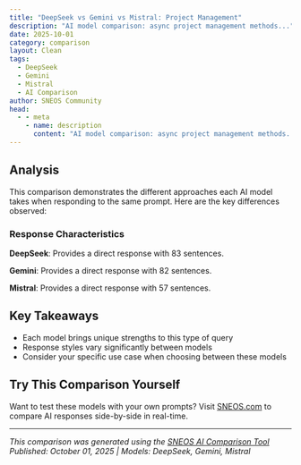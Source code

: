 ```yaml
---
title: "DeepSeek vs Gemini vs Mistral: Project Management"
description: "AI model comparison: async project management methods..."
date: 2025-10-01
category: comparison
layout: Clean
tags:
  - DeepSeek
  - Gemini
  - Mistral
  - AI Comparison
author: SNEOS Community
head:
  - - meta
    - name: description
      content: "AI model comparison: async project management methods..."
---
```


<ChatComparison
  title="DeepSeek vs Gemini vs Mistral: Project Management"
  prompt="async project management methods"
  :responses='{
    "DeepSeek": "Of course. Async (asynchronous) project management is a methodology that emphasizes deep work and flexibility by reducing the dependency on real-time, synchronous communication (like meetings and instant messages).\n\nThe core principle is **\u0022communicate through the work, not about the work.\u0022** Instead of waiting for a meeting to get an answer, information is documented in a shared space where team members can access it on their own schedule.\n\nHere\u2019s a breakdown of async project management methods, from the core principles to specific tools and frameworks.\n\n---\n\n### 1. Core Principles of Async Management\n\nBefore adopting any specific method, internalizing these principles is crucial:\n\n*   **Default to Documentation:** Every decision, project brief, and piece of context should be written down in a central, accessible location (like a wiki or project hub).\n*   **Communication as a Last Resort:** If the information can be found in the documentation, no one should need to ask for it. This respects everyone\u0027s focus time.\n*   **Embrace Deep Work:** By minimizing interruptions from meetings and chats, team members can achieve longer periods of uninterrupted, productive work.\n*   **Asynchronous by Default, Synchronous by Exception:** Assume all communication is async. Only schedule a live meeting for complex, creative debates, urgent crises, or sensitive personal conversations.\n*   **Over-communication of Context:** Since you\u0027re not in the same room, you must proactively share the \u0022why\u0022 behind your work to keep everyone aligned.\n\n---\n\n### 2. Key Async Methods \u0026 Practices\n\nThese are the practical, day-to-day techniques that make async work possible.\n\n#### **a. Comprehensive Project Hubs**\nInstead of a fragmented list of tasks in a tool, create a single source of truth for each project.\n*   **What it is:** A document or page (in Notion, Confluence, Coda, etc.) that contains the project\u0027s goal, scope, key resources, timelines, decision log, and links to all relevant files.\n*   **Async Benefit:** Anyone, at any time, can get fully up to speed on the project\u0027s status without scheduling a \u0022catch-up\u0022 call.\n\n#### **b. Asynchronous Video Updates**\nFor times when text isn\u0027t enough to convey nuance or emotion.\n*   **What it is:** Short (2-5 minute) screen-recorded videos using tools like **Loom** or **Vidyard**. A team member can walk through a design, demo a new feature, or give a weekly update.\n*   **Async Benefit:** Provides the richness of face-to-face communication without requiring everyone to be free at the same time. Viewers can watch at 1.5x speed and leave time-stamped comments.\n\n#### **c. Detailed Task Management**\nTasks in an async system need more context than just a title.\n*   **What it is:** In your project management tool (Asana, Jira, Trello, etc.), each task should have a clear description, acceptance criteria, links to relevant files, and the definition of \u0022done.\u0022\n*   **Async Benefit:** A team member can pick up a task and understand exactly what to do without needing to clarify requirements with the manager who assigned it.\n\n#### **d. Asynchronous Stand-ups / Status Updates**\nReplacing the daily 15-minute meeting.\n*   **What it is:** Using a tool like **Geekbot** (for Slack/Teams) or a dedicated channel, team members post their daily updates as a message. A common format is: **What I did yesterday | What I\u0027m doing today | Blockers**.\n*   **Async Benefit:** The entire team stays informed without losing 15 minutes of prime work time every single day. Updates are also recorded for future reference.\n\n#### **e. Asynchronous Feedback and Reviews**\nStreamlining the process of giving and receiving feedback.\n*   **What it is:** Instead of a live design critique or document review, stakeholders leave comments directly on the asset using tools like **Figma** (for design), **Google Docs** (for writing), or **Frame.io** (for video).\n*   **Async Benefit:** Feedback is precise, tied directly to the content, and doesn\u0027t require scheduling a meeting across multiple time zones.\n\n---\n\n### 3. Popular Frameworks that Support Async Work\n\nMany modern project management frameworks are inherently async-friendly or can be easily adapted.\n\n#### **a. Shape Up (by Basecamp)**\nThis is arguably one of the most purely async-compatible frameworks.\n*   **How it\u0027s Async:** Work is defined in 6-week \u0022cycles\u0022 preceded by a 2-week \u0022cool-down.\u0022 The key is the **\u0022Pitch.\u0022** Instead of a detailed spec, project work is pitched in a written document that outlines the problem, the appetite (time budget), and the solution shape. This document is the central object of discussion and decision-making\u2014all async.\n*   **Best for:** Product teams, software development.\n\n#### **b. Scrum, Adapted**\nTraditional Scrum is meeting-heavy (daily stand-ups, sprint planning, retrospectives). However, it can be made more async.\n*   **Async Adaptations:**\n    *   **Stand-ups:** Become written updates (as mentioned above).\n    *   **Sprint Planning:** Can be done via a detailed document outlining the sprint goal and stories, with async discussion in comments.\n    *   **Retrospectives:** Use an async tool like **Parabol** or **Retrium** where team members can post thoughts on \u0022What went well?\u0022 and \u0022What could be improved?\u0022 over a few days, followed by a shorter sync meeting to decide on action items.\n*   **Best for:** Teams transitioning from a sync to an async culture.\n\n#### **c. Kanban**\nKanban is a very natural fit for async work.\n*   **How it\u0027s Async:** The Kanban board *is* the communication. The state of every task is visible to all. Work-in-Progress (WIP) limits prevent bottlenecks. Team members pull the next task when they are free, relying on the context within the task card.\n*   **Best for:** Support teams, marketing teams, and any workflow with a continuous flow of tasks.\n\n---\n\n### 4. Essential Tool Stack for Async Teams\n\nYou can\u0027t do async work with sync-first tools like Slack as your primary hub.\n\n*   **Documentation \u0026 Wikis:** **Notion**, **Confluence**, **Coda** (The central brain)\n*   **Project \u0026 Task Management:** **Asana**, **Jira**, **ClickUp**, **Trello** (The execution engine)\n*   **Communication:** **Slack** or **Microsoft Teams** (for quick, non-critical chats) but with strict norms about DND and response expectations.\n*   **Video Messaging:** **Loom**, **Vidyard** (for rich, personal updates)\n*   **Design \u0026 File Collaboration:** **Figma**, **Google Workspace** (Docs, Sheets), **Dropbox** (for real-time collaboration and feedback)\n\n---\n\n### Challenges and How to Overcome Them\n\n*   **Feeling of Isolation:** Schedule optional virtual social coffees or \u0022water cooler\u0022 channels in Slack. Encourage the use of video messages to maintain a human connection.\n*   **Potential for Miscommunication:** Over-index on clarity. Use bullet points, screenshots, and Loom videos to add context. Encourage a culture of asking clarifying questions async.\n*   **Slow Decision-Making on Complex Issues:** Recognize when a topic is too nuanced for a text thread. The rule is \u0022synchronous by exception.\u0022 Don\u0027t be afraid to say, \u0022This is getting complex, let\u0027s schedule a 20-minute call to unblock it.\u0022\n*   **Over-documentation:** Document what\u0027s necessary for alignment and context, not every single minor detail. Use templates to make documentation efficient.\n\nIn summary, async project management is a mindset shift towards **written, documented, and accessible work**. It empowers individuals, supports distributed teams, and unlocks deep focus, leading to higher-quality outcomes and often, a better work-life balance.",
    "Gemini": "Async project management is a style of project management where team members don\u0027t need to be online and working at the same time to collaborate effectively. It\u0027s especially valuable for distributed teams, remote workers, and projects spanning different time zones.\n\nHere\u0027s a breakdown of common methods and tools used in async project management:\n\n**1. Communication Strategies and Tools:**\n\n*   **Clear and Detailed Documentation:**\n    *   **Purpose:** Reduces the need for real-time clarifications. Everything from meeting notes to design specs should be thoroughly documented.\n    *   **Tools:**\n        *   **Knowledge Bases/Wikis (e.g., Notion, Confluence, Guru):** Centralized repositories for project information, processes, and best practices.\n        *   **Google Docs/Microsoft Word:** For shared document creation and editing with built-in commenting features.\n\n*   **Asynchronous Communication Platforms:**\n    *   **Purpose:** Facilitates non-real-time conversations and updates.\n    *   **Tools:**\n        *   **Slack (with disciplined channel usage):**  Organize channels by project, topic, or team.  Encourage the use of threads to keep conversations focused.  Set clear expectations about response times.  Leverage features like scheduled messages.\n        *   **Microsoft Teams:** Similar to Slack, with strong integration into the Microsoft ecosystem.\n        *   **Email (for formal communication):**  Use sparingly for announcements, official decisions, or communication with external stakeholders.\n        *   **Loom (video messaging):**  Record short video explanations or updates. Great for visual learners and conveying tone effectively.\n        *   **Voxer (voice messaging):** Quick voice communication, like a walkie-talkie but asynchronous. Can be helpful for complex explanations.\n\n*   **Effective Meeting Strategies (If Needed):**\n    *   **Minimize Meetings:** Evaluate whether a meeting is truly necessary. Can the information be shared in a document or via a messaging platform?\n    *   **Clear Agendas and Action Items:**  Prepare a detailed agenda and circulate it in advance. Assign action items with clear owners and deadlines.\n    *   **Record Meetings and Share Transcriptions/Summaries:** Make meeting content accessible to those who couldn\u0027t attend.\n    *   **Consider Time Zone-Friendly Meeting Times:**  Rotate meeting times to accommodate different time zones.\n\n**2. Project Management Methodologies Adapted for Async:**\n\n*   **Kanban:**\n    *   **How it fits:**  Visualizes workflow, making progress transparent even without constant check-ins.  Emphasis on limiting work in progress (WIP) helps maintain focus.\n    *   **Tools:** Trello, Jira, Asana, ClickUp.\n    *   **Async Focus:** Clear card descriptions, defined stages, and regular updates on card status.\n\n*   **Scrum (with modifications):**\n    *   **How it fits:**  While daily stand-ups are traditionally synchronous, they can be adapted for async using written updates or short video recordings. Sprints provide structure and predictability.\n    *   **Tools:** Jira, Asana, Linear.\n    *   **Async Focus:**\n        *   **Async Stand-ups:**  Each team member posts a brief update answering the three traditional stand-up questions (what did I do yesterday, what will I do today, are there any blockers) in a shared document or project management tool.\n        *   **Clearly Defined Sprint Goals and Backlog:**  Everyone understands the sprint\u0027s objectives and priorities.\n        *   **Detailed User Stories:**  Well-written user stories reduce ambiguity and the need for real-time clarification.\n\n*   **Waterfall (less common in pure async but possible):**\n    *   **How it fits:**  Relies on sequential stages and detailed documentation.  Requires upfront planning and minimal changes once a phase is underway.\n    *   **Tools:**  Microsoft Project, Gantt charts.\n    *   **Async Focus:**  Comprehensive documentation at each phase handover is crucial. Regular progress reports are essential.\n\n**3. Key Principles for Successful Async Project Management:**\n\n*   **Trust and Autonomy:**  Empower team members to manage their own time and tasks.\n*   **Transparency:**  Keep all project information readily accessible to everyone.\n*   **Proactive Communication:**  Don\u0027t wait to be asked for updates; share progress and potential roadblocks proactively.\n*   **Well-Defined Processes:**  Establish clear workflows and guidelines for communication, task assignment, and decision-making.\n*   **Asynchronous-First Mindset:**  Prioritize asynchronous communication methods over synchronous ones.\n*   **Regularly Review and Improve Processes:**  Assess the effectiveness of your async project management approach and make adjustments as needed.\n\n**4. Tool Considerations:**\n\n*   **Integrations:** Choose tools that integrate well with each other to streamline workflows.\n*   **Notification Management:**  Configure notifications carefully to avoid overwhelming team members.\n*   **Accessibility:** Ensure tools are accessible to everyone, including those with disabilities.\n*   **User-Friendliness:** Select tools that are easy to learn and use.\n\n**Example Async Workflow:**\n\n1.  **Task Creation (Asana):**  A project manager creates a task in Asana, including a detailed description, acceptance criteria, and deadline.  The task is assigned to a specific team member.\n2.  **Work in Progress:** The assigned team member works on the task during their preferred hours. They can ask questions in the Asana task comments or record a Loom video explaining a complex issue.\n3.  **Update and Hand-off:**  Once the task is completed, the team member updates the status in Asana and provides a brief summary of the work done.\n4.  **Review (Asana):**  The project manager or another team member reviews the completed task and provides feedback in the Asana comments.\n5.  **Iteration (if needed):**  If revisions are required, the task is reassigned to the original team member, and the cycle repeats.\n6.  **Completion:**  Once the task meets the acceptance criteria, it\u0027s marked as complete.  The project manager updates the overall project status in a shared document (e.g., Google Doc).\n\n**Benefits of Async Project Management:**\n\n*   **Increased Flexibility and Autonomy:**  Team members can work when they\u0027re most productive.\n*   **Improved Work-Life Balance:**  More control over schedules.\n*   **Reduced Interruptions and Increased Focus:** Less need for constant context switching.\n*   **Wider Talent Pool:**  Ability to hire from anywhere in the world.\n*   **Better Documentation and Knowledge Sharing:**  Emphasis on written communication leads to better documentation.\n\n**Challenges of Async Project Management:**\n\n*   **Potential for Miscommunication:**  Lack of immediate feedback can lead to misunderstandings.\n*   **Slower Response Times:**  Requires patience and clear expectations.\n*   **Building Team Cohesion:**  Requires intentional effort to foster a sense of community.\n*   **Dependency on Tools and Processes:**  Relies heavily on well-defined processes and effective tools.\n\nBy carefully selecting the right tools and implementing clear communication strategies, async project management can be a powerful way to improve productivity, flexibility, and team satisfaction. Remember to adapt your approach to the specific needs of your project and team.\n",
    "Mistral": "Asynchronous project management methods are designed to accommodate teams that work at different times or in different time zones. These methods emphasize flexibility, clear communication, and the use of tools that support asynchronous collaboration. Here are some key strategies and tools for managing projects asynchronously:\n\n### Strategies for Asynchronous Project Management\n\n1. **Clear Documentation**:\n   - **Project Charters**: Define the project\u0027s goals, scope, and deliverables.\n   - **Task Lists**: Detailed task descriptions, deadlines, and dependencies.\n   - **Meeting Notes**: Summarize discussions and decisions made during meetings.\n\n2. **Effective Communication**:\n   - **Written Communication**: Use emails, chat messages, and documentation to convey information clearly.\n   - **Video Messages**: Record short videos to explain complex ideas or provide updates.\n   - **Regular Updates**: Schedule regular updates to keep everyone informed about progress and changes.\n\n3. **Task Management**:\n   - **Break Down Tasks**: Divide larger tasks into smaller, manageable units.\n   - **Prioritize Tasks**: Use a priority system to ensure critical tasks are addressed first.\n   - **Assign Responsibilities**: Clearly define who is responsible for each task.\n\n4. **Collaboration Tools**:\n   - **Project Management Software**: Tools like Asana, Trello, or Jira to track tasks and progress.\n   - **Document Sharing**: Use Google Drive, Dropbox, or OneDrive for shared documents.\n   - **Communication Platforms**: Slack, Microsoft Teams, or Discord for team communication.\n\n5. **Time Management**:\n   - **Time Tracking**: Use tools like Toggl or Harvest to track time spent on tasks.\n   - **Deadlines and Milestones**: Set clear deadlines and milestones to keep the project on track.\n   - **Flexible Scheduling**: Allow team members to work at their preferred times, as long as deadlines are met.\n\n6. **Feedback and Review**:\n   - **Regular Check-ins**: Schedule regular check-ins to discuss progress and address any issues.\n   - **Peer Reviews**: Encourage team members to review each other\u0027s work for quality assurance.\n   - **Retrospectives**: Conduct retrospectives to identify what worked well and what can be improved.\n\n### Tools for Asynchronous Project Management\n\n1. **Project Management Software**:\n   - **Asana**: For task management and collaboration.\n   - **Trello**: For visual task boards and workflow management.\n   - **Jira**: For agile project management and issue tracking.\n\n2. **Communication Platforms**:\n   - **Slack**: For team messaging and file sharing.\n   - **Microsoft Teams**: For chat, video conferencing, and file storage.\n   - **Discord**: For real-time and asynchronous communication.\n\n3. **Document Sharing and Collaboration**:\n   - **Google Drive**: For document creation, sharing, and collaboration.\n   - **Dropbox**: For file storage and sharing.\n   - **OneDrive**: For cloud storage and collaboration.\n\n4. **Time Tracking**:\n   - **Toggl**: For tracking time spent on tasks.\n   - **Harvest**: For time tracking and invoicing.\n   - **Clockify**: For time tracking and reporting.\n\n5. **Video Messaging**:\n   - **Loom**: For recording and sharing video messages.\n   - **Vidyard**: For video creation and sharing.\n   - **BombBomb**: For video email marketing.\n\n### Best Practices\n\n1. **Set Clear Expectations**: Ensure everyone understands their roles, responsibilities, and deadlines.\n2. **Over-Communicate**: Provide more information than you think is necessary to avoid misunderstandings.\n3. **Use Asynchronous Meetings**: Record meetings and share the recordings for those who can\u0027t attend live.\n4. **Encourage Autonomy**: Trust team members to manage their own time and tasks.\n5. **Regularly Update Documentation**: Keep all project documents up-to-date to ensure everyone has the latest information.\n\nBy implementing these strategies and using the right tools, you can effectively manage projects asynchronously, ensuring that your team stays productive and aligned, regardless of time differences."
  }'
  published-date="16:22"
/>

## Analysis

This comparison demonstrates the different approaches each AI model takes when responding to the same prompt. Here are the key differences observed:

### Response Characteristics

**DeepSeek**: Provides a direct response with 83 sentences. 

**Gemini**: Provides a direct response with 82 sentences. 

**Mistral**: Provides a direct response with 57 sentences. 

## Key Takeaways

- Each model brings unique strengths to this type of query
- Response styles vary significantly between models
- Consider your specific use case when choosing between these models

## Try This Comparison Yourself

Want to test these models with your own prompts? Visit [SNEOS.com](https://sneos.com) to compare AI responses side-by-side in real-time.

---

*This comparison was generated using the [SNEOS AI Comparison Tool](https://sneos.com)*
*Published: October 01, 2025 | Models: DeepSeek, Gemini, Mistral*
